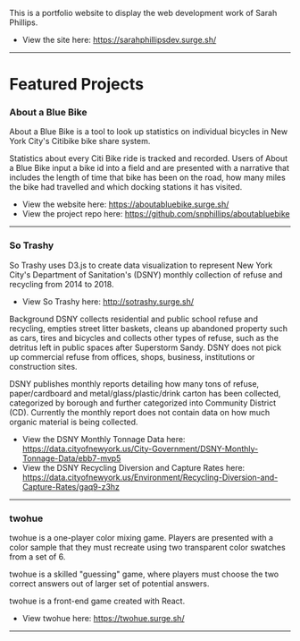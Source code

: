 
This is a portfolio website to display the web development work of Sarah Phillips.
- View the site here: https://sarahphillipsdev.surge.sh/
***
# Featured Projects

### About a Blue Bike
About a Blue Bike is a tool to look up statistics on individual bicycles in New York City's Citibike bike share system.

Statistics about every Citi Bike ride is tracked and recorded. Users of About a Blue Bike input a bike id into a field and are presented with a narrative that includes the length of time that bike has been on the road, how many miles the bike had travelled and which docking stations it has visited.

- View the website here: https://aboutabluebike.surge.sh/
- View the project repo here: https://github.com/snphillips/aboutabluebike
***


### So Trashy

So Trashy uses D3.js to create data visualization to represent New York City's Department of Sanitation's (DSNY) monthly collection of refuse and recycling from 2014 to 2018.

- View So Trashy here: http://sotrashy.surge.sh/

Background
DSNY collects residential and public school refuse and recycling, empties street litter baskets, cleans up abandoned property such as cars, tires and bicycles and collects other types of refuse, such as the detritus left in public spaces after Superstorm Sandy. DSNY does not pick up commercial refuse from offices, shops, business, institutions or construction sites.

DSNY publishes monthly reports detailing how many tons of refuse, paper/cardboard and metal/glass/plastic/drink carton has been collected, categorized by borough and further categorized into Community District (CD). Currently the monthly report does not contain data on how much organic material is being collected.

- View the DSNY Monthly Tonnage Data here: https://data.cityofnewyork.us/City-Government/DSNY-Monthly-Tonnage-Data/ebb7-mvp5
- View the DSNY Recycling Diversion and Capture Rates here: https://data.cityofnewyork.us/Environment/Recycling-Diversion-and-Capture-Rates/gaq9-z3hz
***

### twohue

twohue is a one-player color mixing game. Players are presented with a color sample that they must recreate using two transparent color swatches from a set of 6.

twohue is a skilled "guessing" game, where players must choose the two correct answers out of larger set of potential answers.

twohue is a front-end game created with React. 

- View twohue here: https://twohue.surge.sh/ 
***



